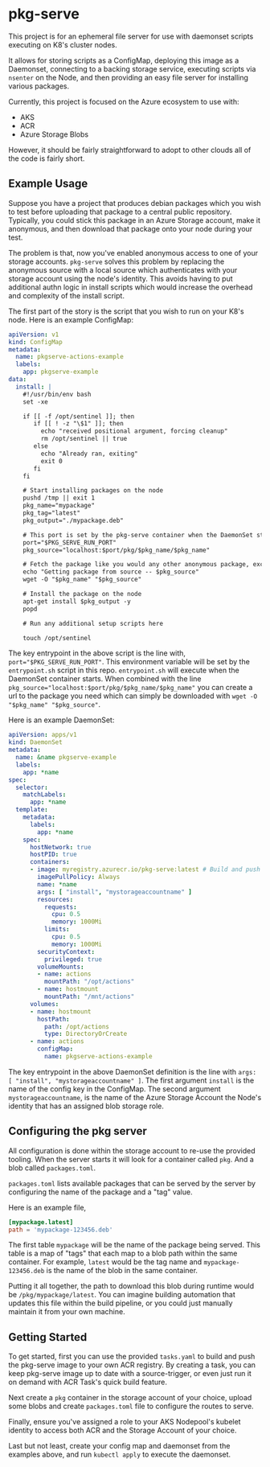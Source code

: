 # pkg-serve

This project is for an ephemeral file server for use with daemonset scripts executing on K8's cluster nodes.

It allows for storing scripts as a ConfigMap, deploying this image as a Daemonset, connecting to a backing storage service,
executing scripts via `nsenter` on the Node, and then providing an easy file server for installing various packages.

Currently, this project is focused on the Azure ecosystem to use with:

- AKS
- ACR
- Azure Storage Blobs

However, it should be fairly straightforward to adopt to other clouds all of the code is fairly short.

## Example Usage

Suppose you have a project that produces debian packages which you wish to test before uploading that package to a central public
repository. Typically, you could stick this package in an Azure Storage account, make it anonymous, and then download that package
onto your node during your test.

The problem is that, now you've enabled anonymous access to one of your storage accounts. `pkg-serve` solves this problem by replacing
the anonymous source with a local source which authenticates with your storage account using the node's identity. This avoids having to
put additional authn logic in install scripts which would increase the overhead and complexity of the install script.

The first part of the story is the script that you wish to run on your K8's node. Here is an example ConfigMap:

```yaml
apiVersion: v1
kind: ConfigMap
metadata:
  name: pkgserve-actions-example
  labels:
    app: pkgserve-example
data:
  install: |
    #!/usr/bin/env bash
    set -xe

    if [[ -f /opt/sentinel ]]; then
       if [[ ! -z "\$1" ]]; then
         echo "received positional argument, forcing cleanup"
         rm /opt/sentinel || true
       else
         echo "Already ran, exiting"
         exit 0
       fi
    fi

    # Start installing packages on the node
    pushd /tmp || exit 1
    pkg_name="mypackage"
    pkg_tag="latest"
    pkg_output="./mypackage.deb"

    # This port is set by the pkg-serve container when the DaemonSet starts
    port="$PKG_SERVE_RUN_PORT"
    pkg_source="localhost:$port/pkg/$pkg_name/$pkg_name"

    # Fetch the package like you would any other anonymous package, except this request will never leave the network
    echo "Getting package from source -- $pkg_source"
    wget -O "$pkg_name" "$pkg_source"

    # Install the package on the node
    apt-get install $pkg_output -y
    popd

    # Run any additional setup scripts here

    touch /opt/sentinel
```

The key entrypoint in the above script is the line with, `port="$PKG_SERVE_RUN_PORT"`. This environment variable will be set by the `entrypoint.sh` script
in this repo. `entrypoint.sh` will execute when the DaemonSet container starts. When combined with the line `pkg_source="localhost:$port/pkg/$pkg_name/$pkg_name"` you can
create a url to the package you need which can simply be downloaded with `wget -O "$pkg_name" "$pkg_source"`.

Here is an example DaemonSet:

```yaml
apiVersion: apps/v1
kind: DaemonSet
metadata:
  name: &name pkgserve-example
  labels:
    app: *name
spec:
  selector:
    matchLabels:
      app: *name
  template:
    metadata:
      labels:
        app: *name
    spec:
      hostNetwork: true
      hostPID: true
      containers:
      - image: myregistry.azurecr.io/pkg-serve:latest # Build and push your own version of this image w/ the provided tasks.yaml file
        imagePullPolicy: Always
        name: *name
        args: [ "install", "mystorageaccountname" ]
        resources:
          requests:
            cpu: 0.5
            memory: 1000Mi
          limits:
            cpu: 0.5
            memory: 1000Mi
        securityContext:
          privileged: true
        volumeMounts:
        - name: actions
          mountPath: "/opt/actions"
        - name: hostmount
          mountPath: "/mnt/actions"
      volumes:
      - name: hostmount
        hostPath:
          path: /opt/actions
          type: DirectoryOrCreate
      - name: actions
        configMap:
          name: pkgserve-actions-example
```

The key entrypoint in the above DaemonSet definition is the line with `args: [ "install", "mystorageaccountname" ]`. The first argument `install` is the name of the config key
in the ConfigMap. The second argument `mystorageaccountname`, is the name of the Azure Storage Account the Node's identity that has an assigned blob storage role.

## Configuring the pkg server

All configuration is done within the storage account to re-use the provided tooling. When the server starts it will look for a container called `pkg`. And a blob called `packages.toml`.

`packages.toml` lists available packages that can be served by the server by configuring the name of the package and a "tag" value.

Here is an example file,

```toml
[mypackage.latest]
path = 'mypackage-123456.deb'
```

The first table `mypackage` will be the name of the package being served. This table is a map of "tags" that each map to a blob path within the same container.
For example, `latest` would be the tag name and `mypackage-123456.deb` is the name of the blob in the same container.

Putting it all together, the path to download this blob during runtime would be `/pkg/mypackage/latest`. You can imagine building automation that updates this file
within the build pipeline, or you could just manually maintain it from your own machine.

## Getting Started

To get started, first you can use the provided `tasks.yaml` to build and push the pkg-serve image to your own ACR registry. By creating a task, you can keep pkg-serve
image up to date with a source-trigger, or even just run it on demand with ACR Task's quick build feature.

Next create a `pkg` container in the storage account of your choice, upload some blobs and create `packages.toml` file to configure the routes to serve.

Finally, ensure you've assigned a role to your AKS Nodepool's kubelet identity to access both ACR and the Storage Account of your choice.

Last but not least, create your config map and daemonset from the examples above, and run `kubectl apply` to execute the daemonset.
